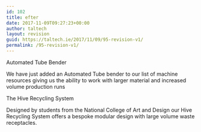 ```yaml
---
id: 102
title: efter
date: 2017-11-09T09:27:23+00:00
author: taltech
layout: revision
guid: https://taltech.ie/2017/11/09/95-revision-v1/
permalink: /95-revision-v1/
---
```

<div class=news_panel> 

<div class="odd">
  <span class="title">Automated Tube Bender</span></p> 
  
  <p>
    We have just added an Automated Tube bender to our list of machine resources giving us the ability to work with larger material and increased volume production runs
  </p>
</div>

<div class="even">
  <span class="title">The Hive Recycling System</span></p> 
  
  <p>
    Designed by students from the National College of Art and Design our Hive Recycling System offers a bespoke modular design with large volume waste receptacles.&nbsp;
  </p>
</div></div>